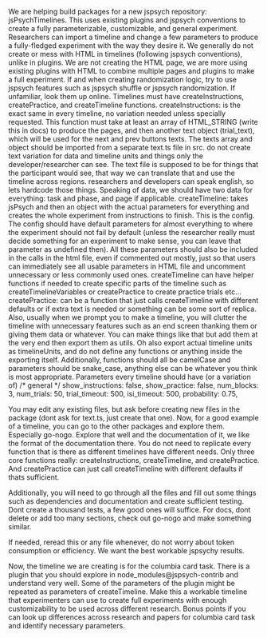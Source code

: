We are helping build packages for a new jspsych repository: jsPsychTimelines. This uses existing plugins and jspsych conventions to create a fully parameterizable, customizable, and general experiment. Researchers can import a timeline and change a few parameters to produce a fully-fledged experiment with the way they desire it. We generally do not create or mess with HTML in timelines (following jspsych conventions), unlike in plugins. We are not creating the HTML page, we are more using existing plugins with HTML to combine multiple pages and plugins to make a full experiment. If and when creating randomization logic, try to use jspsych features such as jspsych shuffle or jspsych randomization. If unfamiliar, look them up online. Timelines must have createInstructions, createPractice, and createTimeline functions. createInstructions: is the exact same in every timeline, no variation needed unless specially requested. This function must take at least an array of HTML_STRING (write this in docs) to produce the pages, and then another text object (trial_text), which will be used for the next and prev buttons texts. The texts array and object should be imported from a separate text.ts file in src. do not create text variation for data and timeline units and things only the developer/researcher can see. The text file is supposed to be for things that the participant would see, that way we can translate that and use the timeline across regions. researchers and developers can speak english, so lets hardcode those things. Speaking of data, we should have two data for everything: task and phase, and page if applicable.  createTimeline: takes jsPsych and then an object with the actual parameters for everything and creates the whole experiment from instructions to finish. This is the config. The config should have default parameters for almost everything to where the experiment should not fail by default (unless the researcher really must decide something for an experiment to make sense, you can leave that parameter as undefined then). All these parameters should also be included in the calls in the html file, even if commented out mostly, just so that users can immediately see all usable parameters in HTML file and uncomment unnecessary or less commonly used ones. createTimeline can have helper functions if needed to create specific parts of the timeline such as createTimelineVariables or createPractice to create practice trials etc... createPractice: can be a function that just calls createTimeline with different defaults or if extra text is needed or something can be some sort of replica. Also, usually when we prompt you to make a timeline, you will clutter the timeline with unnecessary features such as an end screen thanking them or giving them data or whatever. You can make things like that but add them at the very end then export them as utils. Oh also export actual timeline units as timelineUnits, and do not define any functions or anything inside the exporting itself. Additionally, functions should all be camelCase and parameters should be snake_case, anything else can be whatever you think is most appropriate. Parameters every timeline should have (or a variation of)       /* general */
      show_instructions: false,
      show_practice: false,
      num_blocks: 3,
      num_trials: 50,
      trial_timeout: 500,
      isi_timeout: 500,
      probability: 0.75,

You may edit any existing files, but ask before creating new files in the package (dont ask for text.ts, just create that one).
Now, for a good example of a timeline, you can go to the other packages and explore them. Especially go-nogo. Explore that well and the documentation of it, we like the format of the documentation there. You do not need to replicate every function that is there as different timelines have different needs. Only three core functions really: createInstructions, createTimeline, and createPractice. And createPractice can just call createTimeline with different defaults if thats sufficient.

Additionally, you will need to go through all the files and fill out some things such as dependencies and documentation and create sufficient testing. Dont create a thousand tests, a few good ones will suffice. For docs, dont delete or add too many sections, check out go-nogo and make something similar.

If needed, reread this or any file whenever, do not worry about token consumption or efficiency. We want the best workable jspsychy results.

Now, the timeline we are creating is for the columbia card task. There is a plugin that you should explore in node_modules\@jspsych-contrib and understand very well. Some of the parameters of the plugin might be repeated as parameters of createTimeline. Make this a workable timeline that experimenters can use to create full experiments with enough customizability to be used across different research. Bonus points if you can look up differences across research and papers for columbia card task and identify necessary parameters.